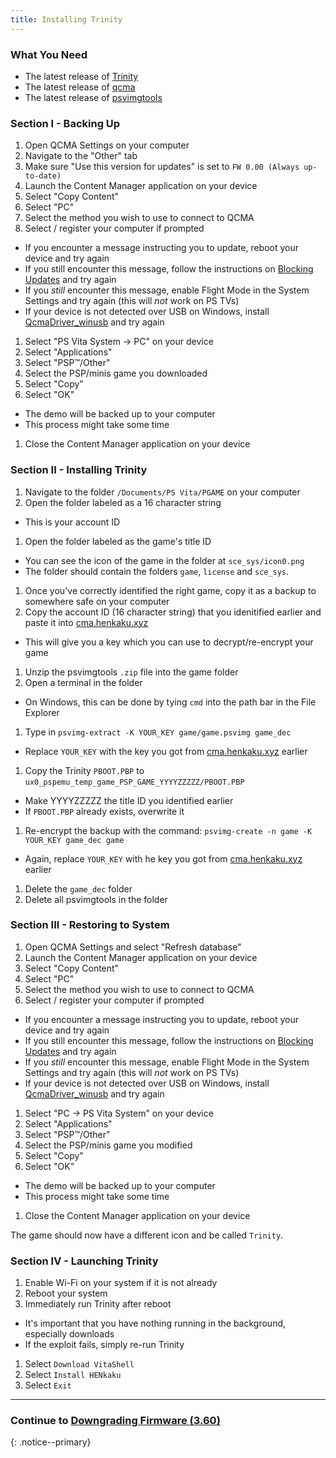 ```yaml
---
title: Installing Trinity
---
```


### What You Need

- The latest release of [Trinity](https://github.com/TheOfficialFloW/Trinity/releases/latest)
- The latest release of [qcma](https://github.com/codestation/qcma/releases/latest)
- The latest release of [psvimgtools](https://github.com/yifanlu/psvimgtools/releases/latest)

### Section I - Backing Up

1. Open QCMA Settings on your computer
1. Navigate to the "Other" tab
1. Make sure "Use this version for updates" is set to `FW 0.00 (Always up-to-date)`
1. Launch the Content Manager application on your device
1. Select "Copy Content"
1. Select "PC"
1. Select the method you wish to use to connect to QCMA
1. Select / register your computer if prompted
  + If you encounter a message instructing you to update, reboot your device and try again
  + If you still encounter this message, follow the instructions on [Blocking Updates](blocking-updates) and try again
  + If you *still* encounter this message, enable Flight Mode in the System Settings and try again (this will *not* work on PS TVs)
  + If your device is not detected over USB on Windows, install [QcmaDriver_winusb](https://github.com/soarqin/finalhe/releases/download/v1.3/QcmaDriver_winusb.exe) and try again
1. Select "PS Vita System -> PC" on your device
1. Select "Applications"
1. Select "PSP™/Other"
1. Select the PSP/minis game you downloaded
1. Select "Copy"
1. Select "OK"
  + The demo will be backed up to your computer
  + This process might take some time
1. Close the Content Manager application on your device

### Section II - Installing Trinity

1. Navigate to the folder `/Documents/PS Vita/PGAME` on your computer
1. Open the folder labeled as a 16 character string
  - This is your account ID
1. Open the folder labeled as the game's title ID
  - You can see the icon of the game in the folder at `sce_sys/icon0.png`
  - The folder should contain the folders `game`, `license` and `sce_sys`.
1. Once you've correctly identified the right game, copy it as a backup to somewhere safe on your computer
1. Copy the account ID (16 character string) that you idenitified earlier and paste it into [cma.henkaku.xyz](http://cma.henkaku.xyz/)
  - This will give you a key which you can use to decrypt/re-encrypt your game
1. Unzip the psvimgtools `.zip` file into the game folder
1. Open a terminal in the folder
  - On Windows, this can be done by tying `cmd` into the path bar in the File Explorer
1. Type in `psvimg-extract -K YOUR_KEY game/game.psvimg game_dec`
  - Replace `YOUR_KEY` with the key you got from [cma.henkaku.xyz](http://cma.henkaku.xyz/) earlier
1. Copy the Trinity `PBOOT.PBP` to `ux0_pspemu_temp_game_PSP_GAME_YYYYZZZZZ/PBOOT.PBP`
  - Make YYYYZZZZZ the title ID you identified earlier
  - If `PBOOT.PBP` already exists, overwrite it
1. Re-encrypt the backup with the command: `psvimg-create -n game -K YOUR_KEY game_dec game`
  - Again, replace `YOUR_KEY` with he key you got from [cma.henkaku.xyz](http://cma.henkaku.xyz/) earlier
1. Delete the `game_dec` folder
1. Delete all psvimgtools in the folder

### Section III - Restoring to System

1. Open QCMA Settings and select "Refresh database"
1. Launch the Content Manager application on your device
1. Select "Copy Content"
1. Select "PC"
1. Select the method you wish to use to connect to QCMA
1. Select / register your computer if prompted
  + If you encounter a message instructing you to update, reboot your device and try again
  + If you still encounter this message, follow the instructions on [Blocking Updates](blocking-updates) and try again
  + If you *still* encounter this message, enable Flight Mode in the System Settings and try again (this will *not* work on PS TVs)
  + If your device is not detected over USB on Windows, install [QcmaDriver_winusb](https://github.com/soarqin/finalhe/releases/download/v1.3/QcmaDriver_winusb.exe) and try again
1. Select "PC -> PS Vita System" on your device
1. Select "Applications"
1. Select "PSP™/Other"
1. Select the PSP/minis game you modified
1. Select "Copy"
1. Select "OK"
  + The demo will be backed up to your computer
  + This process might take some time
1. Close the Content Manager application on your device

The game should now have a different icon and be called `Trinity`.

### Section IV - Launching Trinity

1. Enable Wi-Fi on your system if it is not already
1. Reboot your system
1. Immediately run Trinity after reboot
  - It's important that you have nothing running in the background, especially downloads
  - If the exploit fails, simply re-run Trinity
1. Select `Download VitaShell`
1. Select `Install HENkaku`
1. Select `Exit`

___

### Continue to [Downgrading Firmware (3.60)](downgrading-firmware-(3.60))
{: .notice--primary}
